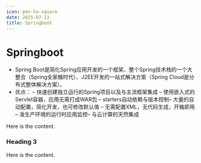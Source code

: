 ```yaml
---
icon: pen-to-square
date: 2025-07-13
title: Springboot
---
```


# Springboot

- Spring Boot是简化Spring应用开发的一个框架、整个Spring技术栈的一个大整合（Spring全家桶时代）、J2EE开发的一站式解决方案（Spring Cloud是分布式整体解决方案）。
- 优点：
– 快速创建独立运行的Spring项目以及与主流框架集成
– 使用嵌入式的Servlet容器，应用无需打成WAR包
– starters自动依赖与版本控制– 大量的自动配置，简化开发，也可修改默认值
– 无需配置XML，无代码生成，开箱即用
– 准生产环境的运行时应用监控– 与云计算的天然集成


Here is the content.

### Heading 3

Here is the content.
